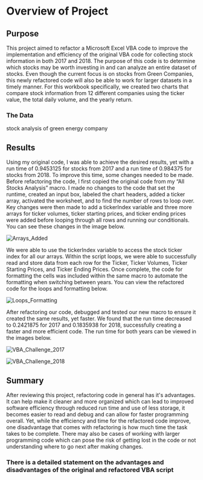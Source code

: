 # Overview of Project
## Purpose
This project aimed to refactor a Microsoft Excel VBA code to improve the implementation and efficiency of the original VBA code for collecting stock information in both 2017 and 2018.  The purpose of this code is to determine which stocks may be worth investing in and can analyze an entire dataset of stocks. Even though the current focus is on stocks from Green Companies, this newly refactored code will also be able to work for larger datasets in a timely manner.  For this workbook specifically, we created two charts that compare stock information from 12 different companies using the ticker value, the total daily volume, and the yearly return.

### The Data
stock analysis of green energy company
## Results
Using my original code, I was able to achieve the desired results, yet with a run time of 0.9453125 for stocks from 2017 and a run time of 0.984375 for stocks from 2018. To improve this time, some changes needed to be made. Before refactoring the code, I first copied the original code from my “All Stocks Analysis” macro. I made no changes to the code that set the runtime, created an input box, labeled the chart headers, added a ticker array, activated the worksheet, and to find the number of rows to loop over. Key changes were then made to add a tickerIndex variable and three more arrays for ticker volumes, ticker starting prices, and ticker ending prices were added before looping through all rows and running our conditionals. You can see these changes in the image below.

![Arrays_Added](https://user-images.githubusercontent.com/102122063/163631247-a3edd404-b66f-4e84-9091-2eead4ece011.png)

We were able to use the tickerIndex variable to access the stock ticker index for all our arrays. Within the script loops, we were able to successfully read and store data from each row for the Ticker, Ticker Volumes, Ticker Starting Prices, and Ticker Ending Prices. Once complete, the code for formatting the cells was included within the same macro to automate the formatting when switching between years. You can view the refactored code for the loops and formatting below. 

![Loops_Formatting](https://user-images.githubusercontent.com/102122063/163631260-4550543a-d977-4815-9b24-39db989d8876.png)

After refactoring our code, debugged and tested our new macro to ensure it created the same results, yet faster. We found that the run time decreased to 0.2421875 for 2017 and 0.1835938 for 2018, successfully creating a faster and more efficient code. The run time for both years can be viewed in the images below. 

![VBA_Challenge_2017](https://user-images.githubusercontent.com/102122063/163631020-aff0ef3e-0d98-45f1-8394-d622ade48ad7.PNG)

![VBA_Challenge_2018](https://user-images.githubusercontent.com/102122063/163631029-560084a1-53f4-4e9d-b894-8a8bd63afa68.PNG)

## Summary

After reviewing this project, refactoring code in general has it's advantages. It can help make it cleaner and more organized which can lead to improved software efficiency through reduced run time and use of less storage, it becomes easier to read and debug and can allow for faster programming overall. 
Yet, while the efficiency and time for the refactored code improve, one disadvantage that comes with refactoring is how much time the task takes to be complete. There may also be cases of working with larger programming code which can pose the risk of getting lost in the code or not understanding where to go next after making changes.

### There is a detailed statement on the advantages and disadvantages of the original and refactored VBA script 
